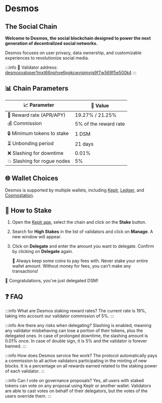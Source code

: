 # Desmos
## The Social Chain

**Welcome to Desmos, the social blockchain designed to power the next generation of decentralized social networks.** 

Desmos focuses on user privacy, data ownership, and customizable experiences to revolutionize social media.

:::info
🔐 Validator address: <a href="https://www.mintscan.io/desmos/validators/desmosvaloper1mxt66nphve6pgkcwvjqmvjg9f7w569f5e500k4" target="_blank" rel="noopener noreferrer">desmosvaloper1mxt66nphve6pgkcwvjqmvjg9f7w569f5e500k4</a>
:::

## 📊 Chain Parameters

| 📈 Parameter                | 🎯 Value              |
|-----------------------------|-----------------------|
| 🎁 Reward rate (APR/APY)    | 19.27% / 21.25%       |
| 💰 Commission               | 5% of the reward rate |
| 🔒 Minimum tokens to stake  | 1 DSM                 |
| ⏳ Unbonding period          | 21 days               |
| ❌ Slashing for downtime     | 0.01%                 |
| 💥 Slashing for rogue nodes | 5%                    |

## 🌐 Wallet Choices

Desmos is supported by multiple wallets, including <a href="https://wallet.keplr.app/" target="_blank" rel="noopener noreferrer">Keplr</a>, <a href="https://www.ledger.com" target="_blank" rel="noopener noreferrer">Ledger</a>, and <a href="https://cosmostation.io" target="_blank" rel="noopener noreferrer">Cosmostation</a>.

## 🏁 How to Stake


1. Open the <a href="https://wallet.keplr.app/chains/desmos" target="_blank" rel="noopener noreferrer">Keplr app</a>, select the chain and click on the **Stake** button.

2. Search for **High Stakes** in the list of validators and click on **Manage**. A new window will appear.

3. Click on **Delegate** and enter the amount you want to delegate. Confirm by clicking on **Delegate** again.

   🚨 Always keep some coins to pay fees with. Never stake your entire wallet amount. Without money for fees, you can’t make any transactions!

🎉 Congratulations, you’ve just delegated DSM!

## ❓ FAQ

:::info What are Desmos staking reward rates?
The current rate is 19%, taking into account our validator commission of 5%.
:::

:::info Are there any risks when delegating?
Slashing is enabled, meaning any validator misbehaving can lose a portion of their tokens, plus the delegated ones.
In case of prolonged downtime, the slashing amount is 0.01% once. In case of double sign, it is 5% and the validator is forever banned.
:::

:::info How does Desmos service fee work?
The protocol automatically pays a commission to all active validators participating in the minting of new blocks. It is a percentage on all rewards earned related to the staking power of each validator.
:::

:::info Can I vote on governance proposals?
Yes, all users with staked tokens can vote on any proposal using Keplr or another wallet.
Validators are able to cast votes on behalf of their delegators, but the votes of the users override them.
:::